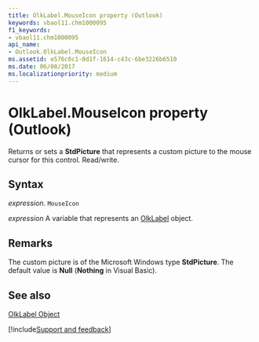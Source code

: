 ```yaml
---
title: OlkLabel.MouseIcon property (Outlook)
keywords: vbaol11.chm1000095
f1_keywords:
- vbaol11.chm1000095
api_name:
- Outlook.OlkLabel.MouseIcon
ms.assetid: e576c0c1-0d1f-1614-c43c-6be3226b6510
ms.date: 06/08/2017
ms.localizationpriority: medium
---
```



# OlkLabel.MouseIcon property (Outlook)

Returns or sets a **StdPicture** that represents a custom picture to the mouse cursor for this control. Read/write.


## Syntax

_expression_. `MouseIcon`

_expression_ A variable that represents an [OlkLabel](Outlook.OlkLabel.md) object.


## Remarks

The custom picture is of the Microsoft Windows type **StdPicture**. The default value is **Null** (**Nothing** in Visual Basic).


## See also


[OlkLabel Object](Outlook.OlkLabel.md)

[!include[Support and feedback](~/includes/feedback-boilerplate.md)]